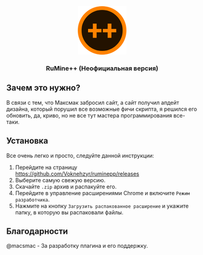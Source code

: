 <div align="center">
    <img src="icon.png">
    <p><h3>RuMine++ (Неофициальная версия)</h3></p>
</div>

## Зачем это нужно?
В связи с тем, что Максмак забросил сайт, а сайт получил апдейт дизайна, который порушил все возможные фичи скрипта, я решился его обновить, да, криво, но не все тут мастера программирования все-таки.

## Установка
Все очень легко и просто, следуйте данной инструкции:
1. Перейдите на страницу https://github.com/Voknehzyr/ruminepp/releases
2. Выберите самую свежую версию.
3. Скачайте `.zip` архив и распакуйте его.
4. Перейдите в управление расширениями Chrome и включите `Режим разработчика`.
5. Нажмите на кнопку `Загрузить распакованное расширение` и укажите папку, в которую вы распаковали файлы.

## Благодарности
@macsmac - За разработку плагина и его поддержку.

